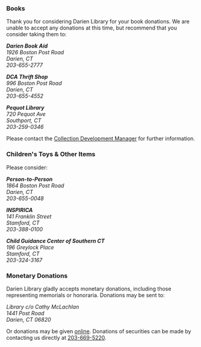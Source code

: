 <div class="row margin-bottom-10">
<div class="col-md-4">

### Books
Thank you for considering Darien Library for your book donations. We are unable to accept any donations at this time, but recommend that you consider taking them to:

<address>

**Darien Book Aid**<br />
1926 Boston Post Road<br />
Darien, CT<br />
203-655-2777
</address>

<address>

**DCA Thrift Shop**<br />
996 Boston Post Road<br />
Darien, CT<br />
203-655-4552
</address>

<address>

**Pequot Library**<br />
720 Pequot Ave<br />
Southport, CT<br />
203-259-0346
</address>


Please contact the [Collection Development Manager](mailto:jdayton@darienlibrary.org "Email Jen") for further information.

</div>
<div class="col-md-4">

### Children's Toys & Other Items
Please consider:

<address>

**Person-to-Person**<br />
1864 Boston Post Road<br />
Darien, CT<br />
203-655-0048
</address>

<address>

**INSPIRICA**<br />
141 Franklin Street<br />
Stamford, CT<br />
203-388-0100
</address>

<address>

**Child Guidance Center of Southern CT**<br />
196 Greylock Place<br />
Stamford, CT<br />
203-324-3167
</address>

</div>
<div class="col-md-4">

### Monetary Donations
Darien Library gladly accepts monetary donations, including those representing memorials or honoraria. Donations may be sent to:

<address>
Library c/o Cathy McLachlan<br />
1441 Post Road<br />
Darien, CT 06820 
</address>

Or donations may be given [online](/donate "Donate online"). Donations of securities can be made by contacting us directly at <a href="tel:2036695200">203-669-5220</a>.

</div>
</div>